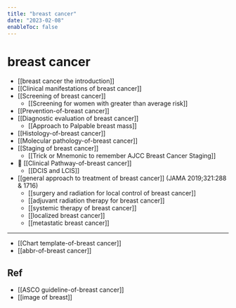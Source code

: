 ```yaml
---
title: "breast cancer"
date: "2023-02-08"
enableToc: false
---
```


# breast cancer

- [[breast cancer the introduction]]
- [[Clinical manifestations of breast cancer]]
- [[Screening of breast cancer]]
  - [[Screening for women with greater than average risk]]
- [[Prevention-of-breast cancer]]
- [[Diagnostic evaluation of breast cancer]]
  - [[Approach to Palpable breast mass]]
- [[Histology-of-breast cancer]]
- [[Molecular pathology-of-breast cancer]]
- [[Staging of breast cancer]]
  - [[Trick or Mnemonic to remember AJCC Breast Cancer Staging]]
- 🌟 [[Clinical Pathway-of-breast cancer]]
  - [[DCIS and LCIS]]
- [[general approach to treatment of breast cancer]] (JAMA 2019;321:288 & 1716)
    - [[surgery and radiation for local control of breast cancer]]
    - [[adjuvant radiation therapy for breast cancer]]
    - [[systemic therapy of breast cancer]]
    - [[localized breast cancer]]
    - [[metastatic breast cancer]]

---

- [[Chart template-of-breast cancer]]
- [[abbr-of-breast cancer]]

## Ref

- [[ASCO guideline-of-breast cancer]]
- [[image of breast]]

